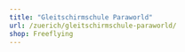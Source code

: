 ```yaml
---
title: "Gleitschirmschule Paraworld"
url: /zuerich/gleitschirmschule-paraworld/
shop: Freeflying
---
```

